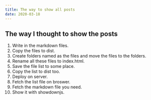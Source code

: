 ```yaml
---
title: The way to show all posts
date: 2020-03-18
---
```

## The way I thought to show the posts

1. Write in the markdown files.
2. Copy the files to dist.
3. Create folders named as the files and move the files to the folders.
4. Rename all these files to index.html.
5. Save the file list to some place.
6. Copy the list to dist too.
7. Deploy on server.
8. Fetch the list file on broswer.
9. Fetch the markdown file you need.
10. Show it with showdownjs.